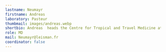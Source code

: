 ```yaml
---
lastname: Neumayr
firstname: Andreas
laboratory: Pasteur
thumbmail: images/andreas.webp
shortbio: Andreas  heads the Centre for Tropical and Travel Medicine at the Swiss Tropical and Public Health Institute in Basel, Switzerland. He is specialized in Internal Medicine, Infectious Diseases, and Tropical and Travel Medicine, an Associate Professor at the University of Basel, Switzerland, and an Adjunct Professor at James Cook University in Townsville, Australia.
role: MD
mail: Neumayr@leisman.fr
coordinator: false
---
```


